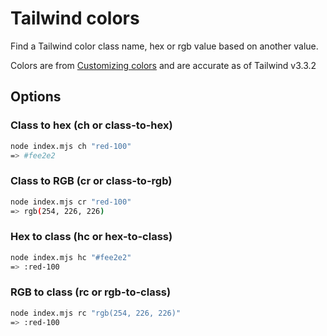 # Tailwind colors

Find a Tailwind color class name, hex or rgb value based on another value.

Colors are from [Customizing colors](https://tailwindcss.com/docs/customizing-colors) and are accurate as of Tailwind v3.3.2

## Options

### Class to hex (ch or class-to-hex)
```bash
node index.mjs ch "red-100"
=> #fee2e2
```

### Class to RGB (cr or class-to-rgb)
```bash
node index.mjs cr "red-100"
=> rgb(254, 226, 226)
```

### Hex to class (hc or hex-to-class)
```bash
node index.mjs hc "#fee2e2"
=> :red-100
```

### RGB to class (rc or rgb-to-class)
```bash
node index.mjs rc "rgb(254, 226, 226)"
=> :red-100
```
